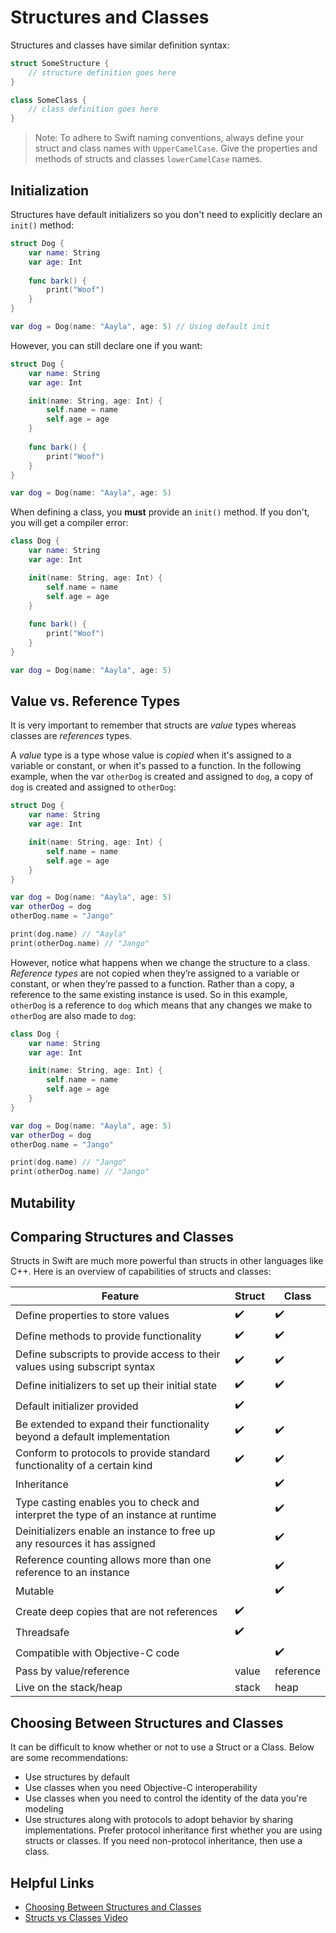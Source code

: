 # Structures and Classes

Structures and classes have similar definition syntax:

```swift
struct SomeStructure {
    // structure definition goes here
}

class SomeClass {
    // class definition goes here
}
```
>Note: To adhere to Swift naming conventions, always define your struct and class names with `UpperCamelCase`. Give the properties and methods of structs and classes `lowerCamelCase` names.

## Initialization

Structures have default initializers so you don't need to explicitly declare an `init()` method:

```swift
struct Dog {
    var name: String
    var age: Int
    
    func bark() {
        print("Woof")
    }
}

var dog = Dog(name: "Aayla", age: 5) // Using default init
```

However, you can still declare one if you want:

```swift
struct Dog {
    var name: String
    var age: Int

    init(name: String, age: Int) {
        self.name = name
        self.age = age
    }
    
    func bark() {
        print("Woof")
    }
}

var dog = Dog(name: "Aayla", age: 5)
```
When defining a class, you **must** provide an `init()` method. If you don't, you will get a compiler error:

```swift
class Dog {
    var name: String
    var age: Int

    init(name: String, age: Int) {
        self.name = name
        self.age = age
    }
    
    func bark() {
        print("Woof")
    }
}

var dog = Dog(name: "Aayla", age: 5)
```

## Value vs. Reference Types
It is very important to remember that structs are *value* types whereas classes are *references* types.

A *value* type is a type whose value is *copied* when it's assigned to a variable or constant, or when it's passed to a function. In the following example, when the var `otherDog` is created and assigned to `dog`, a copy of `dog` is created and assigned to `otherDog`:

```swift
struct Dog {
    var name: String
    var age: Int

    init(name: String, age: Int) {
        self.name = name
        self.age = age
    }
}

var dog = Dog(name: "Aayla", age: 5)
var otherDog = dog
otherDog.name = "Jango"

print(dog.name) // "Aayla"
print(otherDog.name) // "Jango"
```
However, notice what happens when we change the structure to a class. *Reference types* are not copied when they’re assigned to a variable or constant, or when they’re passed to a function. Rather than a copy, a reference to the same existing instance is used. So in this example, `otherDog` is a reference to `dog` which means that any changes we make to `otherDog` are also made to `dog`:

```swift
class Dog {
    var name: String
    var age: Int

    init(name: String, age: Int) {
        self.name = name
        self.age = age
    }
}

var dog = Dog(name: "Aayla", age: 5)
var otherDog = dog
otherDog.name = "Jango"

print(dog.name) // "Jango"
print(otherDog.name) // "Jango"
```

## Mutability

## Comparing Structures and Classes

Structs in Swift are much more powerful than structs in other languages like C++. Here is an overview of capabilities of structs and classes:

Feature | Struct | Class
---|---|---
Define properties to store values | :heavy_check_mark: | :heavy_check_mark:
Define methods to provide functionality | :heavy_check_mark: | :heavy_check_mark:
Define subscripts to provide access to their values using subscript syntax | :heavy_check_mark: | :heavy_check_mark:
Define initializers to set up their initial state | :heavy_check_mark: | :heavy_check_mark:
Default initializer provided | :heavy_check_mark: | 
Be extended to expand their functionality beyond a default implementation | :heavy_check_mark: | :heavy_check_mark:
Conform to protocols to provide standard functionality of a certain kind| :heavy_check_mark: | :heavy_check_mark:
Inheritance |  | :heavy_check_mark:
Type casting enables you to check and interpret the type of an instance at runtime |  | :heavy_check_mark:
Deinitializers enable an instance to free up any resources it has assigned |  | :heavy_check_mark:
Reference counting allows more than one reference to an instance |  | :heavy_check_mark:
Mutable |  | :heavy_check_mark:
Create deep copies that are not references | :heavy_check_mark: |
Threadsafe | :heavy_check_mark: |
Compatible with Objective-C code |  | :heavy_check_mark:
Pass by value/reference | value | reference
Live on the stack/heap | stack | heap

## Choosing Between Structures and Classes
It can be difficult to know whether or not to use a Struct or a Class. Below are some recommendations:

* Use structures by default
* Use classes when you need Objective-C interoperability
* Use classes when you need to control the identity of the data you're modeling
* Use structures along with protocols to adopt behavior by sharing implementations. Prefer protocol inheritance first whether you are using structs or classes. If you need non-protocol inheritance, then use a class.

## Helpful Links
* [Choosing Between Structures and Classes](https://developer.apple.com/documentation/swift/choosing-between-structures-and-classes)
* [Structs vs Classes Video](https://www.youtube.com/watch?v=LtlbB4-6k_U&ab_channel=SeanAllen)



